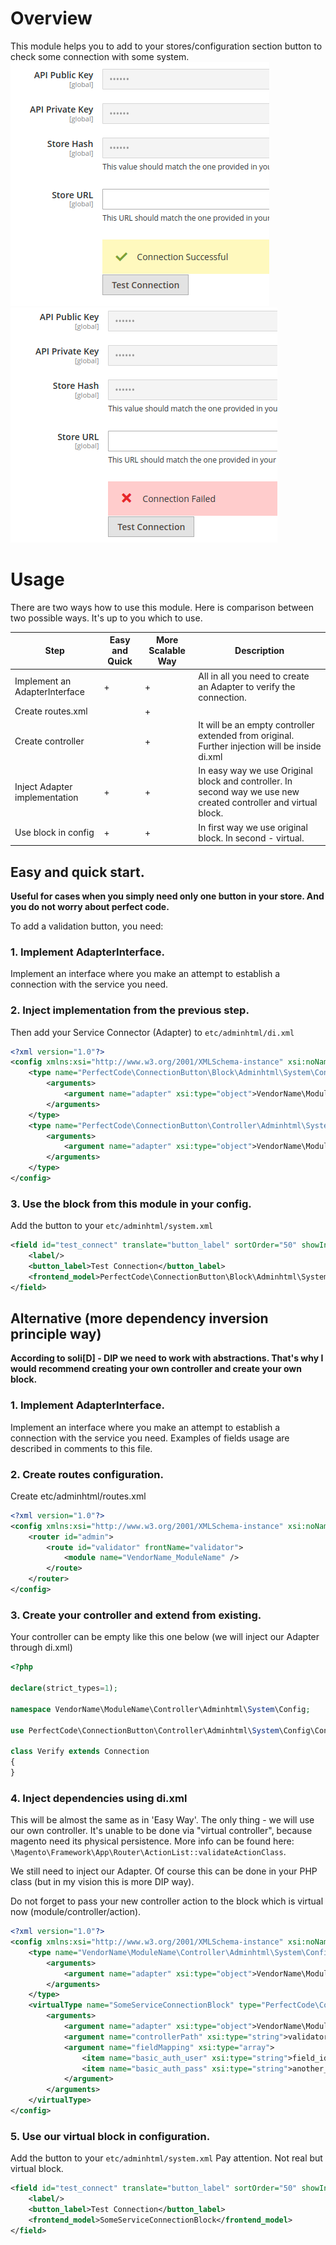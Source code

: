 # Overview
This module helps you to add to your stores/configuration section button to check some connection with some system.
<img src="src/img/screenshot001.png" /><img src="src/img/screenshot002.png" />

# Usage

There are two ways how to use this module. Here is comparison between two possible ways. It's up to you which to use.

| Step                          | Easy and Quick | More Scalable Way | Description                                                                                                      |
|-------------------------------|----------------|--------------------|------------------------------------------------------------------------------------------------------------------|
| Implement an AdapterInterface | +              | +                  | All in all you need to create an Adapter to verify the connection.                                               |
| Create routes.xml             |                | +                  |                                                                                                                  |
| Create controller             |                | +                  | It will be an empty controller extended from original. Further injection will be inside di.xml                   |
| Inject Adapter implementation | +              | +                  | In easy way we use Original block and controller. In second way we use new created controller and virtual block. |
| Use block in config           | +              | +                  | In first way we use original block. In second - virtual.                                                         |

## Easy and quick start.
**Useful for cases when you simply need only one button in your store. And you do not worry about perfect code.**

To add a validation button, you need:

### 1. Implement AdapterInterface.
Implement an interface where you make an attempt to establish a connection with the service you need.

### 2. Inject implementation from the previous step.
Then add your Service Connector (Adapter) to `etc/adminhtml/di.xml`

```xml
<?xml version="1.0"?>
<config xmlns:xsi="http://www.w3.org/2001/XMLSchema-instance" xsi:noNamespaceSchemaLocation="urn:magento:framework:ObjectManager/etc/config.xsd">
    <type name="PerfectCode\ConnectionButton\Block\Adminhtml\System\Config\TestConnection">
        <arguments>
            <argument name="adapter" xsi:type="object">VendorName\ModuleName\Model\Adapter</argument>
        </arguments>
    </type>
    <type name="PerfectCode\ConnectionButton\Controller\Adminhtml\System\Config\Connection">
        <arguments>
            <argument name="adapter" xsi:type="object">VendorName\ModuleName\Model\Adapter</argument>
        </arguments>
    </type>
</config>
```

### 3. Use the block from this module in your config.
Add the button to your `etc/adminhtml/system.xml`
```xml
<field id="test_connect" translate="button_label" sortOrder="50" showInDefault="1" showInWebsite="0" showInStore="0">
    <label/>
    <button_label>Test Connection</button_label>
    <frontend_model>PerfectCode\ConnectionButton\Block\Adminhtml\System\Config\TestConnection</frontend_model>
</field>
```

## Alternative (more dependency inversion principle way)
**According to soli[D] - DIP we need to work with abstractions. 
That's why I would recommend creating your own controller and create your own block.**  

### 1. Implement AdapterInterface.
Implement an interface where you make an attempt to establish a connection with the service you need.
Examples of fields usage are described in comments to this file.

### 2. Create routes configuration.
Create etc/adminhtml/routes.xml
```xml
<?xml version="1.0"?>
<config xmlns:xsi="http://www.w3.org/2001/XMLSchema-instance" xsi:noNamespaceSchemaLocation="urn:magento:framework:App/etc/routes.xsd">
    <router id="admin">
        <route id="validator" frontName="validator">
            <module name="VendorName_ModuleName" />
        </route>
    </router>
</config>
```

### 3. Create your controller and extend from existing.
Your controller can be empty like this one below (we will inject our Adapter through di.xml)
```php
<?php

declare(strict_types=1);

namespace VendorName\ModuleName\Controller\Adminhtml\System\Config;

use PerfectCode\ConnectionButton\Controller\Adminhtml\System\Config\Connection;

class Verify extends Connection
{
}

```

### 4. Inject dependencies using di.xml
This will be almost the same as in 'Easy Way'. The only thing - we will use our own controller.
It's unable to be done via "virtual controller", because magento need its physical persistence. 
More info can be found here: `\Magento\Framework\App\Router\ActionList::validateActionClass`.

We still need to inject our Adapter. Of course this can be done in your PHP class (but in my vision this is more DIP way).

Do not forget to pass your new controller action to the block which is virtual now (module/controller/action).
```xml
<?xml version="1.0"?>
<config xmlns:xsi="http://www.w3.org/2001/XMLSchema-instance" xsi:noNamespaceSchemaLocation="urn:magento:framework:ObjectManager/etc/config.xsd">
    <type name="VendorName\ModuleName\Controller\Adminhtml\System\Config\Verify">
        <arguments>
            <argument name="adapter" xsi:type="object">VendorName\ModuleName\Model\Adapter</argument>
        </arguments>
    </type>
    <virtualType name="SomeServiceConnectionBlock" type="PerfectCode\ConnectionButton\Block\Adminhtml\System\Config\TestConnection">
        <arguments>
            <argument name="adapter" xsi:type="object">VendorName\ModuleName\Model\Adapter</argument>
            <argument name="controllerPath" xsi:type="string">validator/system_config/verify</argument>
            <argument name="fieldMapping" xsi:type="array">
                <item name="basic_auth_user" xsi:type="string">field_id_in_html_on_admin_area_page</item>
                <item name="basic_auth_pass" xsi:type="string">another_field_id_in_html_on_admin_area_page</item>
            </argument>
        </arguments>
    </virtualType>
</config>
```

### 5. Use our virtual block in configuration.
Add the button to your `etc/adminhtml/system.xml`
Pay attention. Not real but virtual block.
```xml
<field id="test_connect" translate="button_label" sortOrder="50" showInDefault="1" showInWebsite="0" showInStore="0">
    <label/>
    <button_label>Test Connection</button_label>
    <frontend_model>SomeServiceConnectionBlock</frontend_model>
</field>
```
